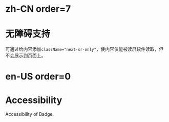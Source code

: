 # zh-CN order=7

# 无障碍支持

可通过给内容添加`className="next-sr-only"`，使内容仅能被读屏软件读取，但不会展示到页面上。

# en-US order=0

# Accessibility

Accessibility of Badge.
